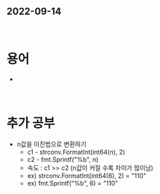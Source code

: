 ## 2022-09-14
<br/>

# 용어
- 

<br/>

# 추가 공부
- n값을 이진법으로 변환하기
    - c1 - strconv.FormatInt(int64(n), 2)
    - c2 - fmt.Sprintf("%b", n)
    - 속도 : c1 >> c2 (n값이 커질 수록 차이가 많이남)
    - ex) strconv.FormatInt(int64(6), 2) = "110"
    - ex) fmt.Sprintf("%b", 6) = "110"